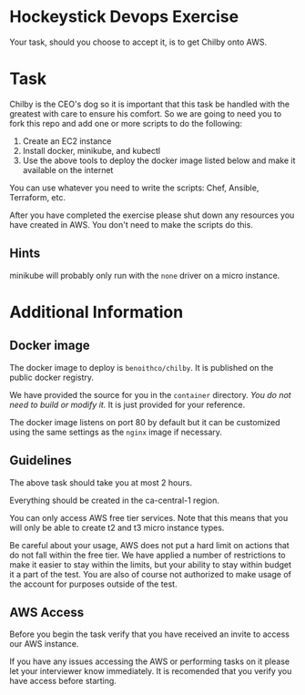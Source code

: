 # Hockeystick Devops Exercise

Your task, should you choose to accept it, is to get Chilby onto AWS.

# Task

Chilby is the CEO's dog so it is important that this task be handled with the greatest with care to ensure his comfort. So we are going to need you to fork this repo and add one or more scripts to do the following:

1. Create an EC2 instance
2. Install docker, minikube, and kubectl
3. Use the above tools to deploy the docker image listed below and make it available on the internet

You can use whatever you need to write the scripts: Chef, Ansible, Terraform, etc.

After you have completed the exercise please shut down any resources you have created in AWS. You don't need to make the scripts do this.

## Hints

minikube will probably only run with the `none` driver on a micro instance.

# Additional Information

## Docker image

The docker image to deploy is `benoithco/chilby`. It is published on the public docker registry.

We have provided the source for you in the `container` directory. *You do not need to build or modify it.* It is just provided for your reference.

The docker image listens on port 80 by default but it can be customized using the same settings as the `nginx` image if necessary.

## Guidelines

The above task should take you at most 2 hours.

Everything should be created in the ca-central-1 region.

You can only access AWS free tier services. Note that this means that you will only be able to create t2 and t3 micro instance types.

Be careful about your usage, AWS does not put a hard limit on actions that do not fall within the free tier. We have applied a number of restrictions to make it easier to stay within the limits, but your ability to stay within budget it a part of the test. You are also of course not authorized to make usage of the account for purposes outside of the test.

## AWS Access

Before you begin the task verify that you have received an invite to access our AWS instance.

If you have any issues accessing the AWS or performing tasks on it please let your interviewer know immediately. It is recomended that you verify you have access before starting.
